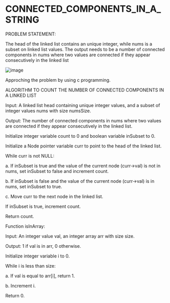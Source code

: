 # CONNECTED_COMPONENTS_IN_A_STRING

PROBLEM STATEMENT:

The head of the linked list contains an unique integer, while nums is a subset on linked list values. The output  needs to be a number of connected components in nums where two values are connected if they appear  consecutively in the linked list 

![image](https://user-images.githubusercontent.com/85669685/222217245-efc24e5e-0b77-4238-87ae-68101f46ca31.png)

Approching the problem by using c programming.

ALGORITHM TO COUNT THE NUMBER OF CONNECTED COMPONENTS IN A LINKED LIST

Input: A linked list head containing unique integer values, and a subset of integer values nums with size numsSize.

Output: The number of connected components in nums where two values are connected if they appear consecutively in the linked list.

Initialize integer variable count to 0 and boolean variable inSubset to 0.

Initialize a Node pointer variable curr to point to the head of the linked list.

While curr is not NULL:

a. If inSubset is true and the value of the current node (curr->val) is not in nums, set inSubset to false and increment count.

b. If inSubset is false and the value of the current node (curr->val) is in nums, set inSubset to true.

c. Move curr to the next node in the linked list.

If inSubset is true, increment count.

Return count.

Function isInArray:

Input: An integer value val, an integer array arr with size size.

Output: 1 if val is in arr, 0 otherwise.

Initialize integer variable i to 0.

While i is less than size:

 a.  If val is equal to arr[i], return 1.

 b.  Increment i.

Return 0.
